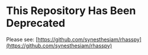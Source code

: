 # This Repository Has Been Deprecated

Please see: [https://github.com/synesthesiam/rhasspy](https://github.com/synesthesiam/rhasspy)

